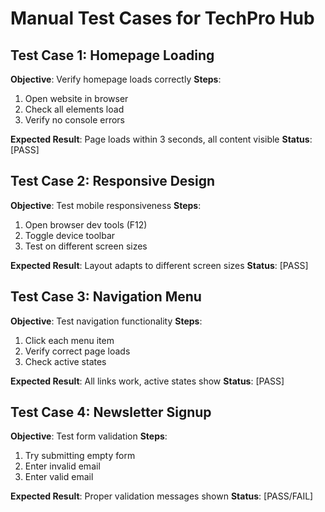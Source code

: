 # Manual Test Cases for TechPro Hub

## Test Case 1: Homepage Loading
**Objective**: Verify homepage loads correctly
**Steps**:
1. Open website in browser
2. Check all elements load
3. Verify no console errors

**Expected Result**: Page loads within 3 seconds, all content visible
**Status**: [PASS]

## Test Case 2: Responsive Design
**Objective**: Test mobile responsiveness
**Steps**:
1. Open browser dev tools (F12)
2. Toggle device toolbar
3. Test on different screen sizes

**Expected Result**: Layout adapts to different screen sizes
**Status**: [PASS]

## Test Case 3: Navigation Menu
**Objective**: Test navigation functionality
**Steps**:
1. Click each menu item
2. Verify correct page loads
3. Check active states

**Expected Result**: All links work, active states show
**Status**: [PASS]

## Test Case 4: Newsletter Signup
**Objective**: Test form validation
**Steps**:
1. Try submitting empty form
2. Enter invalid email
3. Enter valid email

**Expected Result**: Proper validation messages shown
**Status**: [PASS/FAIL]